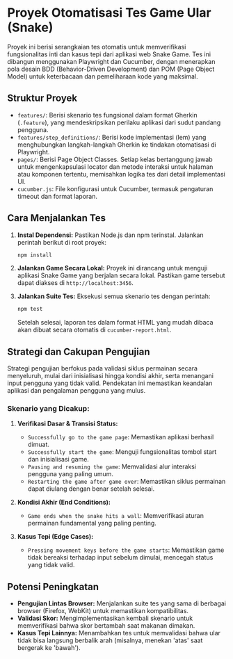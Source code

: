 # Proyek Otomatisasi Tes Game Ular (Snake)

Proyek ini berisi serangkaian tes otomatis untuk memverifikasi fungsionalitas inti dan kasus tepi dari aplikasi web Snake Game. Tes ini dibangun menggunakan Playwright dan Cucumber, dengan menerapkan pola desain BDD (Behavior-Driven Development) dan POM (Page Object Model) untuk keterbacaan dan pemeliharaan kode yang maksimal.

## Struktur Proyek

-   `features/`: Berisi skenario tes fungsional dalam format Gherkin (`.feature`), yang mendeskripsikan perilaku aplikasi dari sudut pandang pengguna.
-   `features/step_definitions/`: Berisi kode implementasi (lem) yang menghubungkan langkah-langkah Gherkin ke tindakan otomatisasi di Playwright.
-   `pages/`: Berisi Page Object Classes. Setiap kelas bertanggung jawab untuk mengenkapsulasi locator dan metode interaksi untuk halaman atau komponen tertentu, memisahkan logika tes dari detail implementasi UI.
-   `cucumber.js`: File konfigurasi untuk Cucumber, termasuk pengaturan timeout dan format laporan.

## Cara Menjalankan Tes

1.  **Instal Dependensi:**
    Pastikan Node.js dan npm terinstal. Jalankan perintah berikut di root proyek:
    ```bash
    npm install
    ```

2.  **Jalankan Game Secara Lokal:**
    Proyek ini dirancang untuk menguji aplikasi Snake Game yang berjalan secara lokal. Pastikan game tersebut dapat diakses di `http://localhost:3456`.

3.  **Jalankan Suite Tes:**
    Eksekusi semua skenario tes dengan perintah:
    ```bash
    npm test
    ```

    Setelah selesai, laporan tes dalam format HTML yang mudah dibaca akan dibuat secara otomatis di `cucumber-report.html`.

## Strategi dan Cakupan Pengujian

Strategi pengujian berfokus pada validasi siklus permainan secara menyeluruh, mulai dari inisialisasi hingga kondisi akhir, serta menangani input pengguna yang tidak valid. Pendekatan ini memastikan keandalan aplikasi dan pengalaman pengguna yang mulus.

### Skenario yang Dicakup:

1.  **Verifikasi Dasar & Transisi Status:**
    -   `Successfully go to the game page`: Memastikan aplikasi berhasil dimuat.
    -   `Successfully start the game`: Menguji fungsionalitas tombol start dan inisialisasi game.
    -   `Pausing and resuming the game`: Memvalidasi alur interaksi pengguna yang paling umum.
    -   `Restarting the game after game over`: Memastikan siklus permainan dapat diulang dengan benar setelah selesai.

2.  **Kondisi Akhir (End Conditions):**
    -   `Game ends when the snake hits a wall`: Memverifikasi aturan permainan fundamental yang paling penting.

3.  **Kasus Tepi (Edge Cases):**
    -   `Pressing movement keys before the game starts`: Memastikan game tidak bereaksi terhadap input sebelum dimulai, mencegah status yang tidak valid.

## Potensi Peningkatan

-   **Pengujian Lintas Browser:** Menjalankan suite tes yang sama di berbagai browser (Firefox, WebKit) untuk memastikan kompatibilitas.
-   **Validasi Skor:** Mengimplementasikan kembali skenario untuk memverifikasi bahwa skor bertambah saat makanan dimakan.
-   **Kasus Tepi Lainnya:** Menambahkan tes untuk memvalidasi bahwa ular tidak bisa langsung berbalik arah (misalnya, menekan 'atas' saat bergerak ke 'bawah').
